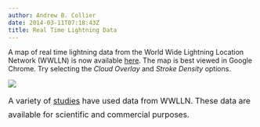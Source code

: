 ```yaml
---
author: Andrew B. Collier
date: 2014-03-11T07:18:43Z
title: Real Time Lightning Data
---
```


A map of real time lightning data from the World Wide Lightning Location Network (WWLLN) is now available [here](http://wwlln.net/new/map/lightning_map.html "WWLLN Real Time Map"). <!--more--> The map is best viewed in Google Chrome. Try selecting the _Cloud Overlay_ and _Stroke Density_ options.

<img src="/img/2014/03/wwlln-real-time-map.png">

<span style="line-height: 1.714285714; font-size: 1rem;">A variety of <a href="http://wwlln.net/publications/">studies</a> have used data from WWLLN. These data are available for scientific and commercial purposes.</span>
